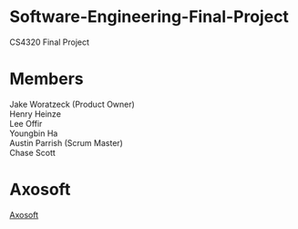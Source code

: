 # Software-Engineering-Final-Project
CS4320 Final Project

# Members
Jake Woratzeck (Product Owner) </br>
Henry Heinze </br>
Lee Offir </br>
Youngbin Ha </br>
Austin Parrish (Scrum Master) </br>
Chase Scott  

# Axosoft
[Axosoft](https://jakeworatzeck.axosoft.com/)
